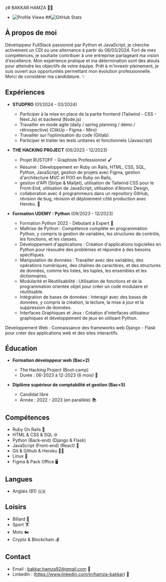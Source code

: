 z# BAKKAR HAMZA 👨‍💻

- ![Profile Views](https://komarev.com/ghpvc/?username=Hamza-bakk&label=Profile+Views&color=blueviolet)
##![GitHub Stats](https://github-readme-stats.vercel.app/api?username=Hamza-bakk&show_icons=true&theme=blueviolet)


## À propos de moi
Développeur FullStack passionné par Python et JavaScript, je cherche activement un CDI ou une alternance à partir du 08/03/2024. Fort de mes compétences, je souhaite contribuer à une entreprise partageant ma vision d'excellence. Mon expérience pratique et ma détermination sont des atouts pour atteindre les objectifs de votre équipe. Prêt à m'investir pleinement, je suis ouvert aux opportunités permettant mon évolution professionnelle. Merci de considérer ma candidature. ✨


## Expériences
- **STUDPRO** (01/2024 - 03/2024)
  - Participer à la mise en place de la partie frontend (Tailwind - CSS - Next.Js) et backend (Node.js)
  - Travailler en mode agile (daily / spring planning / démo / rétrospective) (ClikUp - Figma - Miro) 
  - Travailler sur l’optimisation du code (Gitlab).
  - Participer et traiter les tests unitaires et fonctionnels (Javascript)

- **THE HACKING PROJECT** (06/2023 - 12/2023)
  - Projet RUSTOFF - Graphiste Professionnel 🖌️
  - Résumé : Développement en Ruby on Rails, HTML, CSS, SQL, Python, JavaScript, gestion de projets avec Figma, gestion d'architecture MVC et POO en Ruby on Rails,
  - gestion d'API (Stripe & Mailjet), utilisation de Tailwind CSS pour le Front-End, utilisation de JavaScript, utilisation d'Atomic Design,
  - collaboration avec 4 programmeurs dans un repository GitHub, révision de bug, révision et déploiement côté production avec Heroku. 🚀

- **Formation UDEMY : Python** (09/2023 - 12/2023)
  - Formation Python 2022 - Débutant à Expert 🐍
  - Maîtrise de Python : Compétence complète en programmation Python, y compris la gestion de variables, les structures de contrôle, les fonctions, et les classes.
  - Développement d'applications : Création d'applications logicielles en Python pour résoudre des problèmes et répondre à des besoins spécifiques.
  - Manipulation de données : Travailler avec des variables, des opérations numériques, des chaînes de caractères, et des structures de données, comme les listes, les tuples, les ensembles et les dictionnaires.
  - Modularité et Réutilisabilité : Utilisation de fonctions et de la programmation orientée objet pour créer un code modulaire et réutilisable.
  - Intégration de bases de données : Interagir avec des bases de données, y compris la création, la lecture, la mise à jour et la suppression de données.
  - Interfaces Graphiques et Jeux : Création d'interfaces utilisateur graphiques et développement de jeux en utilisant Python.

Développement Web : Connaissance des frameworks web Django - Flask pour créer des applications web et des sites interactifs.
## Éducation
- **Formation développeur web (Bac+2)**
  - The Hacking Project (Boot-camp)
  - Durée : 06-2023 à 12-2023 (6 mois) 🎒

- **Diplôme supérieur de comptabilité et gestion (Bac+5)**
  - Candidat libre
  - Année : 2022 - 2023 (en parallèle) 📚

## Compétences
- Ruby On Rails 💎
- HTML & CSS & SQL 🌐
- Python (Back-end) (Django & Flask)
- JavaScript (Front-end) (React) 🐍
- Git & Github & Heroku 🧑‍💻
- Linux 🐧
- Figma & Pack Office 🖥️

## Langues
- Anglais (B1) 🇬🇧

## Loisirs
- Billard 🎱
- Sport 🏋️
- Moto 🏍️
- Crypto & Blockchain 💰

## Contact
- Email : bakkar.hamza92@gmail.com 📧
- LinkedIn : (https://www.linkedin.com/in/hamza-bakkar) 👥

  
